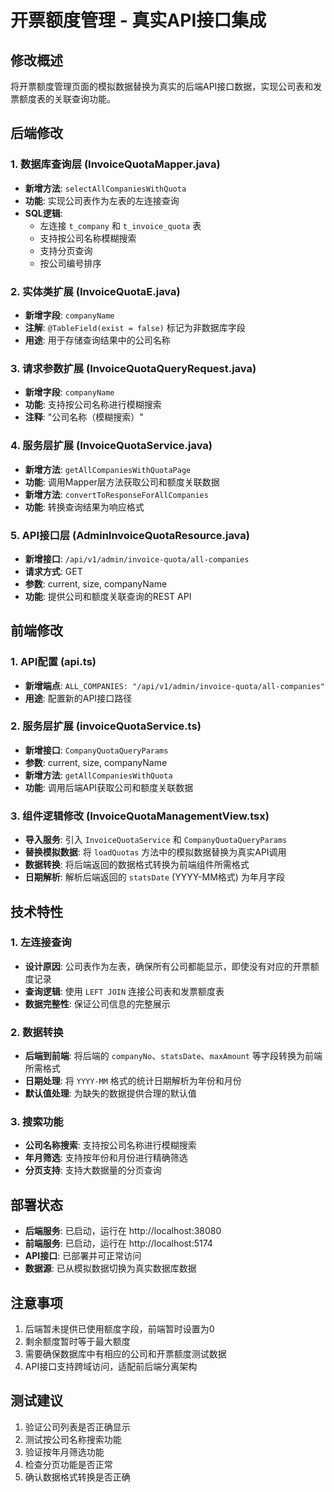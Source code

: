 # 开票额度管理 - 真实API接口集成

## 修改概述
将开票额度管理页面的模拟数据替换为真实的后端API接口数据，实现公司表和发票额度表的关联查询功能。

## 后端修改

### 1. 数据库查询层 (InvoiceQuotaMapper.java)
- **新增方法**: `selectAllCompaniesWithQuota`
- **功能**: 实现公司表作为左表的左连接查询
- **SQL逻辑**: 
  - 左连接 `t_company` 和 `t_invoice_quota` 表
  - 支持按公司名称模糊搜索
  - 支持分页查询
  - 按公司编号排序

### 2. 实体类扩展 (InvoiceQuotaE.java)
- **新增字段**: `companyName`
- **注解**: `@TableField(exist = false)` 标记为非数据库字段
- **用途**: 用于存储查询结果中的公司名称

### 3. 请求参数扩展 (InvoiceQuotaQueryRequest.java)
- **新增字段**: `companyName`
- **功能**: 支持按公司名称进行模糊搜索
- **注释**: "公司名称（模糊搜索）"

### 4. 服务层扩展 (InvoiceQuotaService.java)
- **新增方法**: `getAllCompaniesWithQuotaPage`
- **功能**: 调用Mapper层方法获取公司和额度关联数据
- **新增方法**: `convertToResponseForAllCompanies`
- **功能**: 转换查询结果为响应格式

### 5. API接口层 (AdminInvoiceQuotaResource.java)
- **新增接口**: `/api/v1/admin/invoice-quota/all-companies`
- **请求方式**: GET
- **参数**: current, size, companyName
- **功能**: 提供公司和额度关联查询的REST API

## 前端修改

### 1. API配置 (api.ts)
- **新增端点**: `ALL_COMPANIES: "/api/v1/admin/invoice-quota/all-companies"`
- **用途**: 配置新的API接口路径

### 2. 服务层扩展 (invoiceQuotaService.ts)
- **新增接口**: `CompanyQuotaQueryParams`
- **参数**: current, size, companyName
- **新增方法**: `getAllCompaniesWithQuota`
- **功能**: 调用后端API获取公司和额度关联数据

### 3. 组件逻辑修改 (InvoiceQuotaManagementView.tsx)
- **导入服务**: 引入 `InvoiceQuotaService` 和 `CompanyQuotaQueryParams`
- **替换模拟数据**: 将 `loadQuotas` 方法中的模拟数据替换为真实API调用
- **数据转换**: 将后端返回的数据格式转换为前端组件所需格式
- **日期解析**: 解析后端返回的 `statsDate` (YYYY-MM格式) 为年月字段

## 技术特性

### 1. 左连接查询
- **设计原因**: 公司表作为左表，确保所有公司都能显示，即使没有对应的开票额度记录
- **查询逻辑**: 使用 `LEFT JOIN` 连接公司表和发票额度表
- **数据完整性**: 保证公司信息的完整展示

### 2. 数据转换
- **后端到前端**: 将后端的 `companyNo`、`statsDate`、`maxAmount` 等字段转换为前端所需格式
- **日期处理**: 将 `YYYY-MM` 格式的统计日期解析为年份和月份
- **默认值处理**: 为缺失的数据提供合理的默认值

### 3. 搜索功能
- **公司名称搜索**: 支持按公司名称进行模糊搜索
- **年月筛选**: 支持按年份和月份进行精确筛选
- **分页支持**: 支持大数据量的分页查询

## 部署状态
- **后端服务**: 已启动，运行在 http://localhost:38080
- **前端服务**: 已启动，运行在 http://localhost:5174
- **API接口**: 已部署并可正常访问
- **数据源**: 已从模拟数据切换为真实数据库数据

## 注意事项
1. 后端暂未提供已使用额度字段，前端暂时设置为0
2. 剩余额度暂时等于最大额度
3. 需要确保数据库中有相应的公司和开票额度测试数据
4. API接口支持跨域访问，适配前后端分离架构

## 测试建议
1. 验证公司列表是否正确显示
2. 测试按公司名称搜索功能
3. 验证按年月筛选功能
4. 检查分页功能是否正常
5. 确认数据格式转换是否正确